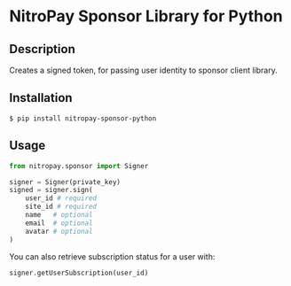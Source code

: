 # NitroPay Sponsor Library for Python

## Description

Creates a signed token, for passing user identity to sponsor client library.

## Installation

```console
$ pip install nitropay-sponsor-python
```

## Usage
```python
from nitropay.sponsor import Signer

signer = Signer(private_key)
signed = signer.sign(
    user_id # required
    site_id # required
    name   # optional
    email  # optional
    avatar # optional
)

```

You can also retrieve subscription status for a user with:

```python
signer.getUserSubscription(user_id)
````
